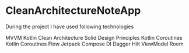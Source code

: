 # CleanArchitectureNoteApp


During the project I have used following technologies

MVVM
Kotlin
Clean Architecture
Solid Design Principles
Kotlin Coroutines
Kotlin Coroutines Flow
Jetpack Compose
DI Dagger Hilt
ViewModel
Room
